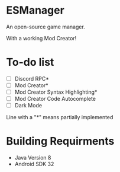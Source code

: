# ESManager

An open-source game manager.

With a working Mod Creator!

# To-do list
- [ ] Discord RPC*
- [ ] Mod Creator*
- [ ] Mod Creator Syntax Highlighting*
- [ ] Mod Creator Code Autocomplete
- [ ] Dark Mode

Line with a "*" means partially implemented

# Building Requirments
- Java Version 8
- Android SDK 32


